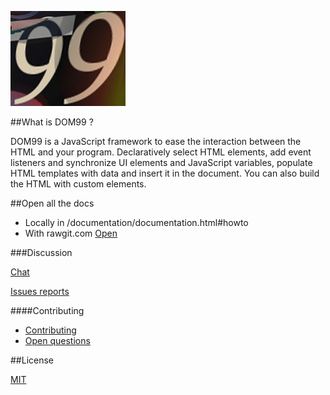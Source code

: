 ![DOM99](images/visual2.jpg)


##What is DOM99 ?

DOM99 is a JavaScript framework to ease the interaction between the HTML and your program. Declaratively select HTML elements, add event listeners and synchronize UI elements and JavaScript variables, populate HTML templates with data and insert it in the document. You can also build the HTML with custom elements.


##Open all the docs

 * Locally in /documentation/documentation.html#howto
 * With rawgit.com [Open](https://cdn.rawgit.com/GrosSacASac/DOM99/3.0.3/documentation/documentation.html#howto)



###Discussion

[Chat](https://dystroy.org/miaou/3)

[Issues reports](https://github.com/GrosSacASac/DOM99/issues)

####Contributing

 * [Contributing](documentation/contributing.md)
 * [Open questions](documentation/openquestions.md)

##License

[MIT](https://opensource.org/licenses/MIT)
